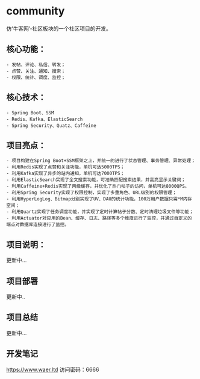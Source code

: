 # community
仿‘牛客网’-社区板块的一个社区项目的开发。

## 核心功能：
    - 发帖、评论、私信、转发；
    - 点赞、关注、通知、搜索；
    - 权限、统计、调度、监控；
## 核心技术：
    - Spring Boot、SSM
    - Redis、Kafka、ElasticSearch
    - Spring Security、Quatz、Caffeine
## 项目亮点：
    - 项目构建在Spring Boot+SSM框架之上，并统一的进行了状态管理、事务管理、异常处理；
    - 利用Redis实现了点赞和关注功能，单机可达5000TPS；
    - 利用Kafka实现了异步的站内通知，单机可达7000TPS；
    - 利用ElasticSearch实现了全文搜索功能，可准确匹配搜索结果，并高亮显示关键词；
    - 利用Caffeine+Redis实现了两级缓存，并优化了热门帖子的访问，单机可达8000QPS。
    - 利用Spring Security实现了权限控制，实现了多重角色、URL级别的权限管理；
    - 利用HyperLogLog、Bitmap分别实现了UV、DAU的统计功能，100万用户数据只需*M内存空间；
    - 利用Quartz实现了任务调度功能，并实现了定时计算帖子分数、定时清理垃圾文件等功能；
    - 利用Actuator对应用的Bean、缓存、日志、路径等多个维度进行了监控，并通过自定义的端点对数据库连接进行了监控。

## 项目说明：
更新中...
## 项目部署
更新中..
## 项目总结
更新中...
## 开发笔记
https://www.waer.ltd
访问密码：6666
